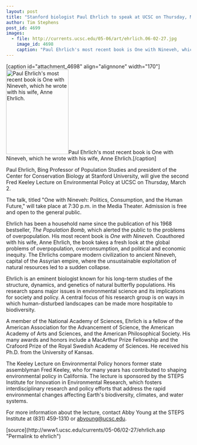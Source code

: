 ```yaml
---
layout: post
title: "Stanford biologist Paul Ehrlich to speak at UCSC on Thursday, March 2"
author: Tim Stephens
post_id: 4699
images:
  - file: http://currents.ucsc.edu/05-06/art/ehrlich.06-02-27.jpg
    image_id: 4698
    caption: "Paul Ehrlich's most recent book is One with Nineveh, which he wrote with his wife, Anne Ehrlich."
---
```


[caption id="attachment_4698" align="alignnone" width="170"]<a href="http://localhost/mysite/wp-content/uploads/2006/02/ehrlich.06-02-27.jpg"><img class="size-full wp-image-4698" src="http://localhost/mysite/wp-content/uploads/2006/02/ehrlich.06-02-27.jpg" alt="Paul Ehrlich's most recent book is One with Nineveh, which he wrote with his wife, Anne Ehrlich." width="170" height="231" /></a>Paul Ehrlich's most recent book is One with Nineveh, which he wrote with his wife, Anne Ehrlich.[/caption]
<a name="content" id="content"></a>
<p>
  Paul Ehrlich, Bing Professor of Population Studies and president of the Center for Conservation Biology at Stanford University, will give the second Fred Keeley Lecture on Environmental Policy at UCSC on Thursday, March 2.
</p>
<p>
  The talk, titled "One with Nineveh: Politics, Consumption, and the Human Future," will take place at 7:30 p.m. in the Media Theater. Admission is free and open to the general public.
</p>
<p>
  Ehrlich has been a household name since the publication of his 1968 bestseller, <i>The Population Bomb,</i> which alerted the public to the problems of overpopulation. His most recent book is <i>One with Nineveh.</i> Coauthored with his wife, Anne Ehrlich, the book takes a fresh look at the global problems of overpopulation, overconsumption, and political and economic inequity. The Ehrlichs compare modern civilization to ancient Nineveh, capital of the Assyrian empire, where the unsustainable exploitation of natural resources led to a sudden collapse.
</p>
<p>
  Ehrlich is an eminent biologist known for his long-term studies of the structure, dynamics, and genetics of natural butterfly populations. His research spans major issues in environmental science and its implications for society and policy. A central focus of his research group is on ways in which human-disturbed landscapes can be made more hospitable to biodiversity.
</p>
<p>
  A member of the National Academy of Sciences, Ehrlich is a fellow of the American Association for the Advancement of Science, the American Academy of Arts and Sciences, and the American Philosophical Society. His many awards and honors include a MacArthur Prize Fellowship and the Crafoord Prize of the Royal Swedish Academy of Sciences. He received his Ph.D. from the University of Kansas.
</p>
<p>
  The Keeley Lecture on Environmental Policy honors former state assemblyman Fred Keeley, who for many years has contributed to shaping environmental policy in California. The lecture is sponsored by the STEPS Institute for Innovation in Environmental Research, which fosters interdisciplinary research and policy efforts that address the rapid environmental changes affecting Earth's biodiversity, climates, and water systems.
</p>
<p>
  For more information about the lecture, contact Abby Young at the STEPS Institute at (831) 459-1310 or <a href="mailto:abyoung@ucsc.edu">abyoung@ucsc.edu</a>.
</p>
<form>
  <input name="t1" size="-1" type="hidden">
</form>




</p>
[source](http://www1.ucsc.edu/currents/05-06/02-27/ehrlich.asp "Permalink to ehrlich")
